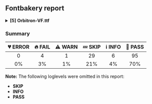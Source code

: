 ## Fontbakery report

<details>
<summary><b>[5] Orbitron-VF.ttf</b></summary>
<details>
<summary>:fire: <b>FAIL:</b> METADATA.pb font.filename and font.post_script_name fields have equivalent values?</summary>

* [com.google.fonts/check/097](https://github.com/googlefonts/fontbakery/search?q=com.google.fonts/check/097)
* :fire: **FAIL** METADATA.pb font filename="Orbitron-VF.ttf" does not match post_script_name="Orbitron-Regular".

</details>
<details>
<summary>:fire: <b>FAIL:</b> METADATA.pb: Filename is set canonically?</summary>

* [com.google.fonts/check/105](https://github.com/googlefonts/fontbakery/search?q=com.google.fonts/check/105)
* :fire: **FAIL** METADATA.pb: filename field ("Orbitron-VF.ttf") does not match canonical name "Orbitron-Regular.ttf".

</details>
<details>
<summary>:fire: <b>FAIL:</b> Checking with Microsoft Font Validator.</summary>

* [com.google.fonts/check/037](https://github.com/googlefonts/fontbakery/search?q=com.google.fonts/check/037)
* :fire: **FAIL** MS-FonVal: The version number is neither 0x00010000 nor 0x0001002 DETAILS: 0x00010003
* :fire: **FAIL** MS-FonVal: The device table StartSize is greater than the end size DETAILS: LookupList, Lookup[0], SubTable[0](PairPos, fmt 1), PairSet[5], PairValueRecord[4], Value1, XAdvDeviceTable
* :warning: **WARN** MS-FonVal: The version number is valid, but less than 5 DETAILS: 4
* :warning: **WARN** MS-FonVal: PANOSE(tm) is undefined. Font mapping may not work properly
* :warning: **WARN** MS-FonVal: There are undefined bits set in fsSelection field DETAILS: Bit(s) 7
* :warning: **WARN** MS-FonVal: A CodePage bit is set in ulCodePageRange, but the font is missing some of the printable characters from that codepage DETAILS: bit #0, Latin 1 (44 missing, first ten missing chars are: U005E U0060 U201A U0192 U201E U2020 U2021 U02C6 U2030 U2039)
* :warning: **WARN** MS-FonVal: The table does not contain any Apple subtables
* :warning: **WARN** MS-FonVal: Apple logo mapping test not performed, cmap 1,0 not present
* :warning: **WARN** MS-FonVal: Duplicated knots DETAILS: Glyph index 233
* :warning: **WARN** MS-FonVal: The unitsPerEm value is not a power of two DETAILS: 1000
* :warning: **WARN** MS-FonVal: The modified time is an unlikely value DETAILS: modified = 3623417608 (Friday, October 26, 2018 4:53 PM)
* :warning: **WARN** MS-FonVal: The lowestRecPPEM value may be unreasonably small DETAILS: lowestRecPPEM = 6
* :warning: **WARN** MS-FonVal: Ascender is different than OS/2.usWinAscent. Different line heights on Windows and Apple DETAILS: hhea.Ascender = 750, OS/2.usWinAscent = 1054
* :warning: **WARN** MS-FonVal: Descender is different than OS/2.usWinDescent. Different line heights on Windows and Apple DETAILS: hhea.Descender = -250, OS/2.usWinDescent = 364
* :warning: **WARN** MS-FonVal: The LineGap value is less than the recommended value DETAILS: LineGap = 0, recommended = 418
* :warning: **WARN** MS-FonVal: maxSizeOfInstructions computation not via either approved method DETAILS: glyf maxSizeOfInstructions=199, prep size=167, fpgm size=3605, whereas maxp maxSizeOfInstruction is 3605

</details>
<details>
<summary>:fire: <b>FAIL:</b> Check if OS/2 xAvgCharWidth is correct.</summary>

* [com.google.fonts/check/034](https://github.com/googlefonts/fontbakery/search?q=com.google.fonts/check/034)
* :fire: **FAIL** OS/2 xAvgCharWidth is 660 but it should be 681 which corresponds to the weighted average of the widths of the latin lowercase glyphs in the font

</details>
<details>
<summary>:warning: <b>WARN:</b> Checking OS/2 achVendID.</summary>

* [com.google.fonts/check/018](https://github.com/googlefonts/fontbakery/search?q=com.google.fonts/check/018)
* :warning: **WARN** OS/2 VendorID value 'NONE' is not a known registered id. You should set it to your own 4 character code, and register that code with Microsoft at https://www.microsoft.com/typography/links/vendorlist.aspx [code: unknown]

</details>
<br>
</details>

### Summary

| :broken_heart: ERROR | :fire: FAIL | :warning: WARN | :zzz: SKIP | :information_source: INFO | :bread: PASS |
|:-----:|:----:|:----:|:----:|:----:|:----:|
| 0 | 4 | 1 | 29 | 6 | 95 |
| 0% | 3% | 1% | 21% | 4% | 70% |

**Note:** The following loglevels were omitted in this report:
* **SKIP**
* **INFO**
* **PASS**
